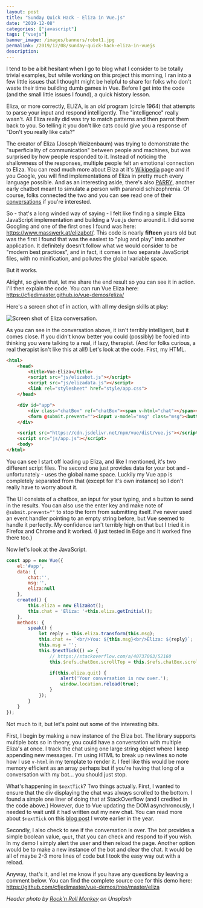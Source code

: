 ```yaml
---
layout: post
title: "Sunday Quick Hack - Eliza in Vue.js"
date: "2019-12-08"
categories: ["javascript"]
tags: ["vuejs"]
banner_image: /images/banners/robot1.jpg
permalink: /2019/12/08/sunday-quick-hack-eliza-in-vuejs
description: 
---
```


I tend to be a bit hesitant when I go to blog what I consider to be totally trivial examples, but while working on this project this morning, I ran into a few little issues that I thought might be helpful to share for folks who don't waste their time building dumb games in Vue. Before I get into the code (and the small little issues I found), a quick history lesson.

Eliza, or more correctly, ELIZA, is an *old* program (circle 1964) that attempts to parse your input and respond intelligently. The "intelligence" really wasn't. All Eliza really did was try to match patterns and then parrot them back to you. So telling it you don't like cats could give you a response of "Don't you really like cats?" 

The creator of Eliza (Joseph Weizenbaum) was trying to demonstrate the "superficiality of communication" between people and machines, but was surprised by how people responded to it. Instead of noticing the shallowness of the responses, multiple people felt an emotional connection to Eliza. You can read much more about Eliza at it's [Wikipedia](https://en.wikipedia.org/wiki/ELIZA) page and if you Google, you will find implementations of Eliza in pretty much every language possible. And as an interesting aside, there's also [PARRY](https://en.wikipedia.org/wiki/PARRY), another early chatbot meant to simulate a person with paranoid schizophrenia. Of course, folks connected the two and you can see read one of their [conversations](https://phrasee.co/parry-the-a-i-chatterbot-from-1972/) if you're interested.

So - that's a long winded way of saying - I felt like finding a simple Eliza JavaScript implementation and building a Vue.js demo around it. I did some Googling and one of the first ones I found was here: <https://www.masswerk.at/elizabot/>. This code is nearly **fifteen** years old but was the first I found that was the easiest to "plug and play" into another application. It definitely doesn't follow what we would consider to be "modern best practices", and in fact, it comes in two separate JavaScript files, with no minification, and pollutes the global variable space.

But it works.

Alright, so given that, let me share the end result so you can see it in action. I'll then explain the code. You can run Vue Eliza here: <https://cfjedimaster.github.io/vue-demos/eliza/>

Here's a screen shot of in action, with all my design skills at play:

<img src="https://static.raymondcamden.com/images/2019/12/eliza1.png" alt="Screen shot of Eliza conversation." class="imgborder imgcenter">

As you can see in the conversation above, it isn't terribly intelligent, but it comes close. If you didn't know better you could (possibly) be fooled into thinking you were talking to a real, if lazy, therapist. (And for folks curious, a real therapist isn't like this at all!) Let's look at the code. First, my HTML.

```html
<html>
	<head>
		<title>Vue-Eliza</title>
		<script src="js/elizabot.js"></script>
		<script src="js/elizadata.js"></script>
		<link rel="stylesheet" href="style/app.css">
	</head>

	<div id="app">
		<div class="chatBox" ref="chatBox"><span v-html="chat"></span></div>
		<form @submit.prevent=""><input v-model="msg" class="msg"><button @click="speak" :disabled="!msg" class="chatBtn">Chat</button></form>
	</div>

	<script src="https://cdn.jsdelivr.net/npm/vue/dist/vue.js"></script>
	<script src="js/app.js"></script>
	<body>
</html>
```

You can see I start off loading up Eliza, and like I mentioned, it's two different script files. The second one just provides data for your bot and - unfortunately - uses the global name space. Luckily my Vue app is completely separated from that (except for it's own instance) so I don't really have to worry about it.

The UI consists of a chatbox, an input for your typing, and a button to send in the results. You can also use the enter key and make note of `@submit.prevent=""` to stop the form from submitting itself. I've never used an event handler pointing to an empty string before, but Vue seemed to handle it perfectly. My confidence isn't terribly high on that but I tried it in Firefox and Chrome and it worked. (I just tested in Edge and it worked fine there too.)

Now let's look at the JavaScript.

```js
const app = new Vue({
	el:'#app',
	data: {
		chat:'',
		msg:'',
		eliza:null
	},
	created() {
		this.eliza = new ElizaBot();
		this.chat = 'Eliza: '+this.eliza.getInitial();
	},
	methods: {
		speak() {
			let reply = this.eliza.transform(this.msg);
			this.chat += `<br/>You: ${this.msg}<br/>Eliza: ${reply}`;
			this.msg = '';
			this.$nextTick(() => {
				// https://stackoverflow.com/a/40737063/52160
				this.$refs.chatBox.scrollTop = this.$refs.chatBox.scrollHeight;

				if(this.eliza.quit) {
					alert('Your conversation is now over.');
					window.location.reload(true);
				}
			});
		}
	}
});
```

Not much to it, but let's point out some of the interesting bits.

First, I begin by making a new instance of the Eliza bot. The library supports multiple bots so in theory, you could have a conversation with multiple Eliza's at once. I track the chat using one large string object where I keep appending new messages. I'm using HTML to break up newlines so note how I use `v-html` in my template to render it. I feel like this would be more memory efficient as an array perhaps but if you're having that long of a conversation with my bot... you should just stop. 

What's happening in `$nextTick`? Two things actually. First, I wanted to ensure that the div displaying the chat was always scrolled to the bottom. I found a simple one liner of doing that at StackOverflow (and I credited in the code above.) However, due to Vue updating the DOM asynchronously, I needed to wait until it had written out my new chat. You can read more about `$nextTick` on this [blog post](https://www.raymondcamden.com/2019/02/22/what-is-nexttick-in-vue-and-when-you-need-it) I wrote earlier in the year. 

Secondly, I also check to see if the conversation is over. The bot provides a simple boolean value, `quit`, that you can check and respond to if you wish. In my demo I simply alert the user and then reload the page. Another option would be to make a new instance of the bot and clear the chat. It would be all of maybe 2-3 more lines of code but I took the easy way out with a reload. 

Anyway, that's it, and let me know if you have any questions by leaving a comment below. You can find the complete source coe for this demo here: <https://github.com/cfjedimaster/vue-demos/tree/master/eliza>

<i>Header photo by <a href="https://unsplash.com/@rocknrollmonkey?utm_source=unsplash&utm_medium=referral&utm_content=creditCopyText">Rock'n Roll Monkey</a> on Unsplash</i>